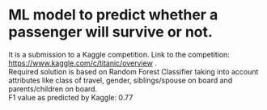 # ML model to predict whether a passenger will survive or not.
It is a submission to a Kaggle competition. Link to the competition: https://www.kaggle.com/c/titanic/overview .\
Required solution is based on Random Forest Classifier taking into account attributes like class of travel, gender, siblings/spouse on board and parents/children on board.\
F1 value as predicted by Kaggle: 0.77
